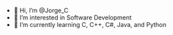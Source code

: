 - 👋 Hi, I’m @Jorge_C
- 👀 I’m interested in Software Development
- 🌱 I’m currently learning C, C++, C#, Java, and Python
